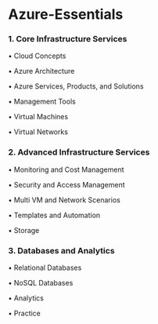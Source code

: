# Azure-Essentials

### 1. Core Infrastructure Services

• Cloud Concepts

• Azure Architecture

• Azure Services, Products, and Solutions 

• Management Tools 

• Virtual Machines 

• Virtual Networks  


### 2. Advanced Infrastructure Services

• Monitoring and Cost Management

• Security and Access Management

• Multi VM and Network Scenarios

• Templates and Automation

• Storage


### 3. Databases and Analytics

• Relational Databases

• NoSQL Databases

• Analytics

• Practice
